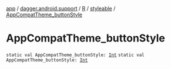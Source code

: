 [app](../../../index.md) / [dagger.android.support](../../index.md) / [R](../index.md) / [styleable](index.md) / [AppCompatTheme_buttonStyle](./-app-compat-theme_button-style.md)

# AppCompatTheme_buttonStyle

`static val AppCompatTheme_buttonStyle: `[`Int`](https://kotlinlang.org/api/latest/jvm/stdlib/kotlin/-int/index.html)
`static val AppCompatTheme_buttonStyle: `[`Int`](https://kotlinlang.org/api/latest/jvm/stdlib/kotlin/-int/index.html)